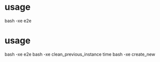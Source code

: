 # usage

bash -xe e2e

# usage

bash -xe e2e
bash -xe clean_previous_instance
time bash -xe create_new
